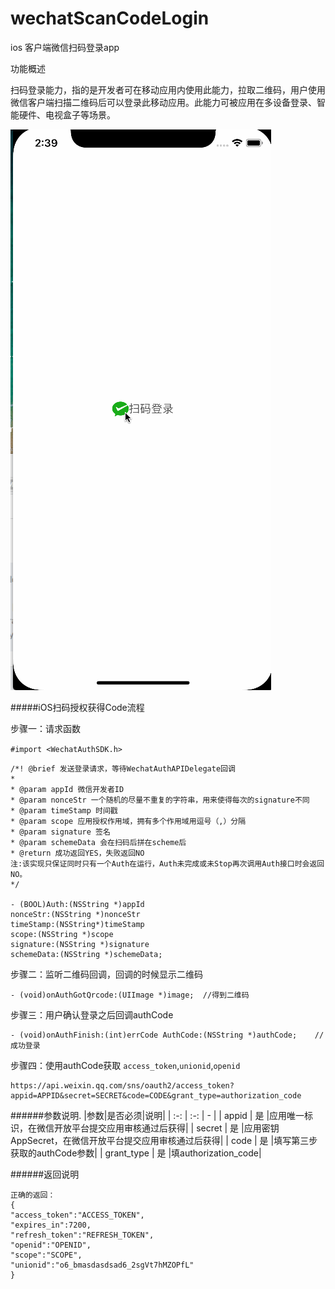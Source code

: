 # wechatScanCodeLogin
ios 客户端微信扫码登录app

功能概述

扫码登录能力，指的是开发者可在移动应用内使用此能力，拉取二维码，用户使用微信客户端扫描二维码后可以登录此移动应用。此能力可被应用在多设备登录、智能硬件、电视盒子等场景。


![image](image/scanlogin.gif)

#####iOS扫码授权获得Code流程

步骤一：请求函数

``#import <WechatAuthSDK.h>``
```
/*! @brief 发送登录请求，等待WechatAuthAPIDelegate回调
*
* @param appId 微信开发者ID
* @param nonceStr 一个随机的尽量不重复的字符串，用来使得每次的signature不同
* @param timeStamp 时间戳
* @param scope 应用授权作用域，拥有多个作用域用逗号（,）分隔
* @param signature 签名
* @param schemeData 会在扫码后拼在scheme后
* @return 成功返回YES，失败返回NO
注:该实现只保证同时只有一个Auth在运行，Auth未完成或未Stop再次调用Auth接口时会返回NO。
*/

- (BOOL)Auth:(NSString *)appId
nonceStr:(NSString *)nonceStr
timeStamp:(NSString*)timeStamp
scope:(NSString *)scope
signature:(NSString *)signature
schemeData:(NSString *)schemeData;

```

步骤二：监听二维码回调，回调的时候显示二维码

```
- (void)onAuthGotQrcode:(UIImage *)image;  //得到二维码
```

步骤三：用户确认登录之后回调authCode


```
- (void)onAuthFinish:(int)errCode AuthCode:(NSString *)authCode;    //成功登录
```

步骤四：使用authCode获取 ``access_token``,``unionid``,``openid``

```
https://api.weixin.qq.com/sns/oauth2/access_token?appid=APPID&secret=SECRET&code=CODE&grant_type=authorization_code
```

######参数说明.
|参数|是否必须|说明|
| :-: | :-: | - |
| appid | 是 |应用唯一标识，在微信开放平台提交应用审核通过后获得|
| secret | 是 |应用密钥AppSecret，在微信开放平台提交应用审核通过后获得|
| code | 是 |填写第三步获取的authCode参数|
| grant_type | 是 |填authorization_code|

######返回说明

```
正确的返回：
{
"access_token":"ACCESS_TOKEN",
"expires_in":7200,
"refresh_token":"REFRESH_TOKEN",
"openid":"OPENID",
"scope":"SCOPE",
"unionid":"o6_bmasdasdsad6_2sgVt7hMZOPfL"
}
```
